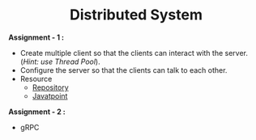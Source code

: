 <h1 align="center">Distributed System</h1>

**Assignment - 1 :**
- Create multiple client so that the clients can interact with the server. (*Hint: use Thread Pool*).
- Configure the server so that the clients can talk to each other.
- Resource
    - [Repository](https://github.com/CosmicBeing09/Socket-Programming-Demo)
    - [Javatpoint](https://www.javatpoint.com/java-thread-pool?authuser=0)

**Assignment - 2 :**
- gRPC